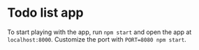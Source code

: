 # Todo list app

To start playing with the app, run `npm start` and open the app at `localhost:8000`. Customize the port with `PORT=8080 npm start`.
